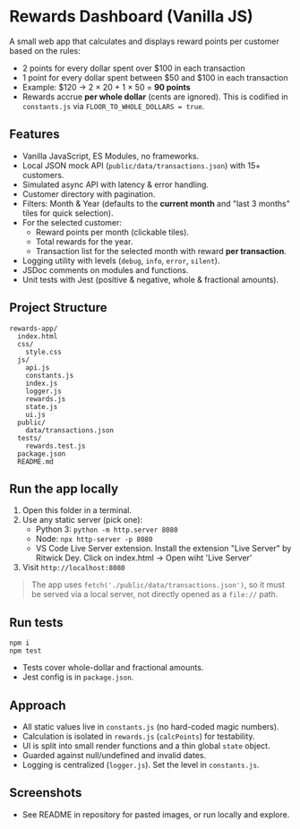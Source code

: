 # Rewards Dashboard (Vanilla JS)

A small web app that calculates and displays reward points per customer based on the rules:

- 2 points for every dollar spent over $100 in each transaction
- 1 point for every dollar spent between $50 and $100 in each transaction
- Example: $120 → 2 × 20 + 1 × 50 = **90 points**
- Rewards accrue **per whole dollar** (cents are ignored). This is codified in `constants.js` via `FLOOR_TO_WHOLE_DOLLARS = true`.

## Features

- Vanilla JavaScript, ES Modules, no frameworks.
- Local JSON mock API (`public/data/transactions.json`) with 15+ customers.
- Simulated async API with latency & error handling.
- Customer directory with pagination.
- Filters: Month & Year (defaults to the **current month** and "last 3 months" tiles for quick selection).
- For the selected customer:
  - Reward points per month (clickable tiles).
  - Total rewards for the year.
  - Transaction list for the selected month with reward **per transaction**.
- Logging utility with levels (`debug`, `info`, `error`, `silent`).
- JSDoc comments on modules and functions.
- Unit tests with Jest (positive & negative, whole & fractional amounts).

## Project Structure

```
rewards-app/
  index.html
  css/
    style.css
  js/
    api.js
    constants.js
    index.js
    logger.js
    rewards.js
    state.js
    ui.js
  public/
    data/transactions.json
  tests/
    rewards.test.js
  package.json
  README.md
```

## Run the app locally

1. Open this folder in a terminal.
2. Use any static server (pick one):
   - Python 3: `python -m http.server 8080`
   - Node: `npx http-server -p 8080`
   - VS Code Live Server extension. Install the extension "Live Server" by Ritwick Dey. Click on index.html -> Open wiht 'Live Server'
3. Visit `http://localhost:8080`

> The app uses `fetch('./public/data/transactions.json')`, so it must be served via a local server, not directly opened as a `file://` path.

## Run tests

```
npm i
npm test
```

- Tests cover whole-dollar and fractional amounts.
- Jest config is in `package.json`.

## Approach

- All static values live in `constants.js` (no hard-coded magic numbers).
- Calculation is isolated in `rewards.js` (`calcPoints`) for testability.
- UI is split into small render functions and a thin global `state` object.
- Guarded against null/undefined and invalid dates.
- Logging is centralized (`logger.js`). Set the level in `constants.js`.

## Screenshots

- See README in repository for pasted images, or run locally and explore.
